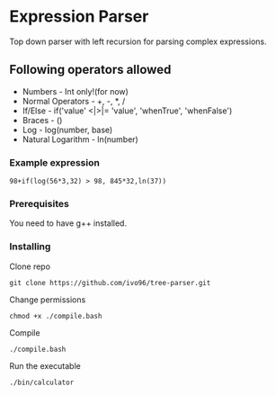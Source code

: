 # Expression Parser

Top down parser with left recursion for parsing complex expressions.

## Following operators allowed

  * Numbers - Int only!(for now)
  * Normal Operators - +, -, *, /
  * If/Else - if('value' <|>|= 'value', 'whenTrue', 'whenFalse')
  * Braces - ()
  * Log - log(number, base)
  * Natural Logarithm - ln(number)

### Example expression

```
98+if(log(56*3,32) > 98, 845*32,ln(37))
```

### Prerequisites

You need to have g++ installed. 

### Installing

Clone repo

```
git clone https://github.com/ivo96/tree-parser.git
```

Change permissions

```
chmod +x ./compile.bash
```

Compile

```
./compile.bash
```

Run the executable

```
./bin/calculator  
```
